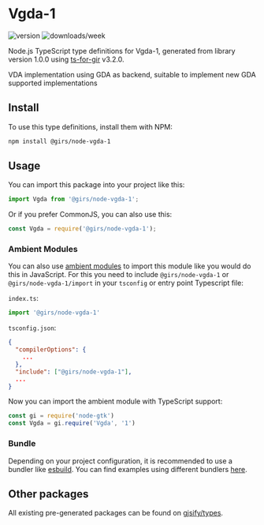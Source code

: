 
# Vgda-1

![version](https://img.shields.io/npm/v/@girs/node-vgda-1)
![downloads/week](https://img.shields.io/npm/dw/@girs/node-vgda-1)


Node.js TypeScript type definitions for Vgda-1, generated from library version 1.0.0 using [ts-for-gir](https://github.com/gjsify/ts-for-gir) v3.2.0.

VDA implementation using GDA as backend, suitable to implement new GDA supported implementations

## Install

To use this type definitions, install them with NPM:
```bash
npm install @girs/node-vgda-1
```

## Usage

You can import this package into your project like this:
```ts
import Vgda from '@girs/node-vgda-1';
```

Or if you prefer CommonJS, you can also use this:
```ts
const Vgda = require('@girs/node-vgda-1');
```

### Ambient Modules

You can also use [ambient modules](https://github.com/gjsify/ts-for-gir/tree/main/packages/cli#ambient-modules) to import this module like you would do this in JavaScript.
For this you need to include `@girs/node-vgda-1` or `@girs/node-vgda-1/import` in your `tsconfig` or entry point Typescript file:

`index.ts`:
```ts
import '@girs/node-vgda-1'
```

`tsconfig.json`:
```json
{
  "compilerOptions": {
    ...
  },
  "include": ["@girs/node-vgda-1"],
  ...
}
```

Now you can import the ambient module with TypeScript support: 

```ts
const gi = require('node-gtk')
const Vgda = gi.require('Vgda', '1')
```


### Bundle

Depending on your project configuration, it is recommended to use a bundler like [esbuild](https://esbuild.github.io/). You can find examples using different bundlers [here](https://github.com/gjsify/ts-for-gir/tree/main/examples).

## Other packages

All existing pre-generated packages can be found on [gjsify/types](https://github.com/gjsify/types).

